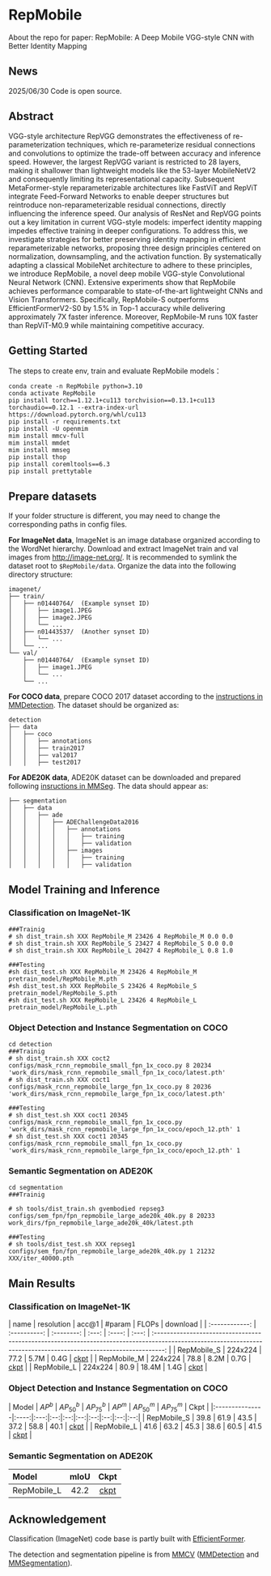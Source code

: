 # RepMobile
About the repo for paper: RepMobile: A Deep Mobile VGG-style CNN with Better Identity Mapping

## **News**
2025/06/30 Code is open source.


## **Abstract**

VGG-style architecture RepVGG demonstrates the effectiveness of re-parameterization techniques, which re-parameterize residual connections and convolutions to optimize the trade-off between accuracy and inference speed. 
However, the largest RepVGG variant is restricted to 28 layers, making it shallower than lightweight models like the 53-layer MobileNetV2 and consequently limiting its representational capacity. 
Subsequent MetaFormer-style reparameterizable architectures like FastViT and RepViT integrate Feed-Forward Networks to enable deeper structures but reintroduce non-reparameterizable residual connections, directly influencing the inference speed.
Our analysis of ResNet and RepVGG points out a key limitation in current VGG-style models: imperfect identity mapping impedes effective training in deeper configurations. 
To address this, we investigate strategies for better preserving identity mapping in efficient reparameterizable networks, proposing three design principles centered on normalization, downsampling, and the activation function. 
By systematically adapting a classical MobileNet architecture to adhere to these principles, we introduce RepMobile, a novel deep mobile VGG-style Convolutional Neural Network (CNN). 
Extensive experiments show that RepMobile achieves performance comparable to state-of-the-art lightweight CNNs and Vision Transformers. 
Specifically, RepMobile-S outperforms EfficientFormerV2-S0 by 1.5\% in Top-1 accuracy while delivering approximately 7X faster inference. 
Moreover, RepMobile-M runs 10X faster than RepViT-M0.9 while maintaining competitive accuracy. 

## Getting Started
The steps to create env, train and evaluate RepMobile models：

```
conda create -n RepMobile python=3.10 
conda activate RepMobile
pip install torch==1.12.1+cu113 torchvision==0.13.1+cu113 torchaudio==0.12.1 --extra-index-url https://download.pytorch.org/whl/cu113
pip install -r requirements.txt
pip install -U openmim
mim install mmcv-full
mim install mmdet
mim install mmseg
pip install thop
pip install coremltools==6.3
pip install prettytable
```

## Prepare datasets

If your folder structure is different, you may need to change the corresponding paths in config files.

**For ImageNet data**, ImageNet is an image database organized according to the WordNet hierarchy. Download and extract ImageNet train and val images from http://image-net.org/. It is recommended to symlink the dataset root to `$RepMobile/data`. Organize the data into the following directory structure:
```
imagenet/
├── train/
│   ├── n01440764/  (Example synset ID)
│   │   ├── image1.JPEG
│   │   ├── image2.JPEG
│   │   └── ...
│   ├── n01443537/  (Another synset ID)
│   │   └── ...
│   └── ...
└── val/
    ├── n01440764/  (Example synset ID)
    │   ├── image1.JPEG
    │   └── ...
    └── ...
```

**For COCO data**, prepare COCO 2017 dataset according to the [instructions in MMDetection](https://github.com/open-mmlab/mmdetection/blob/master/docs/en/1_exist_data_model.md#test-existing-models-on-standard-datasets).
The dataset should be organized as: 
```
detection
├── data
│   ├── coco
│   │   ├── annotations
│   │   ├── train2017
│   │   ├── val2017
│   │   ├── test2017
```

**For ADE20K data**, ADE20K dataset can be downloaded and prepared following [insructions in MMSeg](https://github.com/open-mmlab/mmsegmentation/blob/master/docs/en/dataset_prepare.md#prepare-datasets). 
The data should appear as: 
```
├── segmentation
│   ├── data
│   │   ├── ade
│   │   │   ├── ADEChallengeData2016
│   │   │   │   ├── annotations
│   │   │   │   │   ├── training
│   │   │   │   │   ├── validation
│   │   │   │   ├── images
│   │   │   │   │   ├── training
│   │   │   │   │   ├── validation

```

## Model Training and Inference

### **Classification on ImageNet-1K**

```
###Trainig
# sh dist_train.sh XXX RepMobile_M 23426 4 RepMobile_M 0.0 0.0 
# sh dist_train.sh XXX RepMobile_S 23427 4 RepMobile_S 0.0 0.0 
# sh dist_train.sh XXX RepMobile_L 20427 4 RepMobile_L 0.8 1.0

###Testing
#sh dist_test.sh XXX RepMobile_M 23426 4 RepMobile_M pretrain_model/RepMobile_M.pth 
#sh dist_test.sh XXX RepMobile_S 23426 4 RepMobile_S pretrain_model/RepMobile_S.pth  
#sh dist_test.sh XXX RepMobile_L 23426 4 RepMobile_L pretrain_model/RepMobile_L.pth 

```

### **Object Detection and Instance Segmentation on COCO**

```
cd detection
###Trainig
# sh dist_train.sh XXX coct2 configs/mask_rcnn_repmobile_small_fpn_1x_coco.py 8 20234 'work_dirs/mask_rcnn_repmobile_small_fpn_1x_coco/latest.pth'
# sh dist_train.sh XXX coct1 configs/mask_rcnn_repmobile_large_fpn_1x_coco.py 8 20236 'work_dirs/mask_rcnn_repmobile_large_fpn_1x_coco/latest.pth' 

###Testing
# sh dist_test.sh XXX coct1 20345 configs/mask_rcnn_repmobile_small_fpn_1x_coco.py 'work_dirs/mask_rcnn_repmobile_large_fpn_1x_coco/epoch_12.pth' 1  
# sh dist_test.sh XXX coct1 20345 configs/mask_rcnn_repmobile_small_fpn_1x_coco.py 'work_dirs/mask_rcnn_repmobile_large_fpn_1x_coco/epoch_12.pth' 1  

```

### **Semantic Segmentation on ADE20K**

```
cd segmentation
###Trainig

# sh tools/dist_train.sh gvembodied repseg3 configs/sem_fpn/fpn_repmobile_large_ade20k_40k.py 8 20233 work_dirs/fpn_repmobile_large_ade20k_40k/latest.pth

###Testing
# sh tools/dist_test.sh XXX repseg1 configs/sem_fpn/fpn_repmobile_large_ade20k_40k.py 1 21232 XXX/iter_40000.pth

```

## Main Results

### **Classification on ImageNet-1K**
|      name      | resolution | acc@1 | #param | FLOPs |                                                                             download                                                                              |
| :------------: | :----------: | :--------: | :---: | :----: | :---: | :---------------------------------------------------------------------------------------------------------------------------------------------------------------: |
| RepMobile_S  |  224x224   | 77.2  |  5.7M   |  0.4G   |       [ckpt](https://drive.google.com/file/d/1g8G_JO-E4Af9iOUG_alU-jXkKciuuMtu/view?usp=sharing) | 
| RepMobile_M  |  224x224   | 78.8  |  8.2M   |  0.7G   |       [ckpt](https://drive.google.com/file/d/1dHWQhtTfIsr1m06_JQdzF39rpwArCYDp/view?usp=sharing) |
| RepMobile_L  |  224x224   | 80.9  |  18.4M  |  1.4G  |       [ckpt](https://drive.google.com/file/d/11N90R37HQ-aZDVvkozDAfuYURUFGUDGh/view?usp=sharing) |

### **Object Detection and Instance Segmentation on COCO**
| Model                   | $AP^b$ | $AP_{50}^b$ | $AP_{75}^b$ | $AP^m$ | $AP_{50}^m$ | $AP_{75}^m$ | Ckpt |
|:---------------|:----:|:---:|:--:|:--:|:--:|:--:|:--:|:--:|:--:|
| RepMobile_S | 39.8  |  61.9   | 43.5  |    37.2    |  58.8      |  40.1        |   [ckpt](https://github.com/THU-MIG/RepViT/releases/download/v1.0/repvit_m1_1_coco.pth)   |
| RepMobile_L | 41.6   | 63.2   | 45.3  | 38.6   | 60.5        | 41.5         |   [ckpt](https://github.com/THU-MIG/RepViT/releases/download/v1.0/repvit_m1_5_coco.pth)   |


### **Semantic Segmentation on ADE20K**
| Model | mIoU | Ckpt |
|:---------------|:----:|:--:|
| RepMobile_L |   42.2   |   [ckpt](https://github.com/THU-MIG/RepViT/releases/download/v1.0/repvit_m1_1_ade20k.pth)   |


## Acknowledgement

Classification (ImageNet) code base is partly built with [EfficientFormer](https://github.com/snap-research/EfficientFormer). 

The detection and segmentation pipeline is from [MMCV](https://github.com/open-mmlab/mmcv) ([MMDetection](https://github.com/open-mmlab/mmdetection) and [MMSegmentation](https://github.com/open-mmlab/mmsegmentation)). 